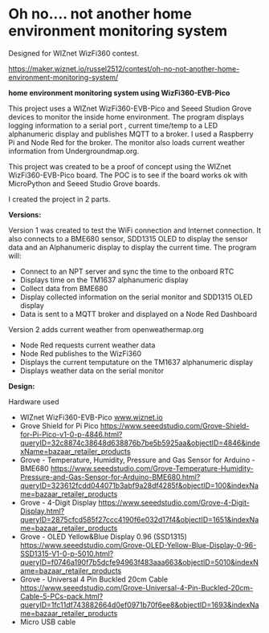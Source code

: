 # Oh no.... not another home environment monitoring system

Designed for WIZnet WizFi360 contest.

https://maker.wiznet.io/russel2512/contest/oh-no-not-another-home-environment-monitoring-system/

**home environment monitoring system using WizFi360-EVB-Pico**

This project uses a WIZnet WizFi360-EVB-Pico and Seeed Studion Grove devices to monitor the inside home environment. The program displays logging information to a serial port , current time/temp to a LED alphanumeric display and publishes MQTT to a broker. I used a Raspberry Pi and Node Red for the broker. The monitor also loads current weather information from Undergroundmap.org. 

This project was created to be a proof of concept using the WIZnet WizFi360-EVB-Pico board. The POC is to see if the board works ok with MicroPython and Seeed Studio Grove boards. 

I created the project in 2 parts.

**Versions:**

Version 1 was created to test the WiFi connection and Internet connection. It also connects to a BME680 sensor, SDD1315 OLED to display the sensor data and an Alphanumeric display to display the current time.
The program will:
- Connect to an NPT server and sync the time to the onboard RTC 
- Displays time on the TM1637 alphanumeric display
- Collect data from BME680
- Display collected information on the serial monitor and SDD1315 OLED display
- Data is sent to a MQTT broker and displayed on a Node Red Dashboard

Version 2 adds current weather from openweathermap.org
- Node Red requests current weather data
- Node Red publishes to the WizFi360 
- Displays the current temputature on the TM1637 alphanumeric display
- Displays weather data on the serial monitor



**Design:**

Hardware used
- WIZnet WizFi360-EVB-Pico
www.wiznet.io
- Grove Shield for Pi Pico
https://www.seeedstudio.com/Grove-Shield-for-Pi-Pico-v1-0-p-4846.html?queryID=32c8874c38648d638876b7be5b5925aa&objectID=4846&indexName=bazaar_retailer_products
- Grove - Temperature, Humidity, Pressure and Gas Sensor for Arduino - BME680
https://www.seeedstudio.com/Grove-Temperature-Humidity-Pressure-and-Gas-Sensor-for-Arduino-BME680.html?queryID=323612fcdd044071b3abf9a28df4285f&objectID=100&indexName=bazaar_retailer_products
- Grove - 4-Digit Display
https://www.seeedstudio.com/Grove-4-Digit-Display.html?queryID=2875cfcd585f27ccc4190f6e032d17f4&objectID=1651&indexName=bazaar_retailer_products
- Grove - OLED Yellow&Blue Display 0.96 (SSD1315)
https://www.seeedstudio.com/Grove-OLED-Yellow-Blue-Display-0-96-SSD1315-V1-0-p-5010.html?queryID=f0746a190f7b5dcfe94963f483aaa663&objectID=5010&indexName=bazaar_retailer_products
- Grove - Universal 4 Pin Buckled 20cm Cable
https://www.seeedstudio.com/Grove-Universal-4-Pin-Buckled-20cm-Cable-5-PCs-pack.html?queryID=1fc11df743882664d0ef0971b70f6ee8&objectID=1693&indexName=bazaar_retailer_products
- Micro USB cable

